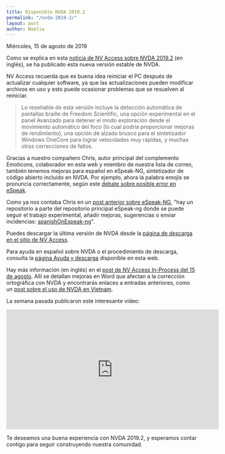 ```yaml
---
title: Disponible NVDA 2019.2
permalink: "/nvda-2019-2/"
layout: post
author: Noelia
---
```


<footer>Miércoles, 15 de agosto de 2019</footer>

Como se explica en esta [noticia de NV Access sobre NVDA 2019.2](https://www.nvaccess.org/post/nvda-2019-2-now-available/) (en inglés), se ha publicado esta nueva versión estable de NVDA.

NV Access recuerda que es buena idea reiniciar el PC después de actualizar cualquier software, ya que las actualizaciones pueden modificar archivos en uso y esto puede ocasionar problemas que se resuelven al reiniciar.

> Lo reseñable de esta versión incluye la detección automática de pantallas braille de Freedom Scientific, una opción experimental en el panel Avanzado para detener el modo exploración desde el movimiento automático del foco (lo cual podría proporcionar mejoras de rendimiento), una opción de alzado brusco para el sintetizador Windows OneCore para lograr velocidades muy rápidas, y muchas otras correcciones de fallos. 

Gracias a nuestro compañero Chris, autor principal del complemento Emoticons, colaborador en esta web y miembro de nuestra lista de correo, también tenemos mejoras para español en eSpeak-NG, sintetizador de código abierto incluido en NVDA. Por ejemplo, ahora la palabra emojis se pronuncia correctamente, según este [debate sobre posible error en eSpeak](https://nvdaes.groups.io/g/lista/message/469).

Como ya nos contaba Chris en un [post anterior sobre eSpeak-NG](https://nvdaes.github.io/NVDA-ha-cambiado-al-sintetizador-de-voz-eSpeak-NG/), "hay un repositorio a parte del repositorio principal eSpeak-ng donde se puede seguir el trabajo experimental, añadir mejoras, sugerencias o enviar incidencias: [spanishOnEspeak-ng](https://github.com/Christianlm/SpanishOnEspeak-ng.git)".

Puedes descargar la última versión de NVDA desde la [página de descarga en el sitio de NV Access](https://www.nvaccess.org/download/).

Para ayuda en español sobre NVDA o el procedimiento de descarga, consulta la [página Ayuda y descarga](https://nvdaes.github.io/ayuda/) disponible en esta web.

Hay más información (en inglés) en el [post de NV Access In-Process del 15 de agosto](https://www.nvaccess.org/post/in-process-15th-august/). Allí se detallan mejoras en Word que afectan a la corrección ortográfica con NVDA y encontrarás enlaces a entradas anteriores, como un [post sobre el uso de NVDA en Vietnam](https://www.nvaccess.org/post/closing_the_gap_in_vietnam/).

La semana pasada publicaron este interesante vídeo:

<iframe width="560" height="315" src="https://www.youtube.com/embed/CpDkMjQNOp0" frameborder="0" allow="accelerometer; autoplay; encrypted-media; gyroscope; picture-in-picture" allowfullscreen></iframe>

Te deseamos una buena experiencia con NVDA 2019.2, y esperamos contar contigo para seguir construyendo nuestra comunidad. 
